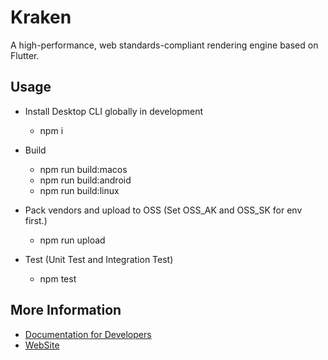 # Kraken

A high-performance, web standards-compliant rendering engine based on Flutter.

## Usage


- Install Desktop CLI globally in development
  - npm i

- Build
  - npm run build:macos
  - npm run build:android
  - npm run build:linux

- Pack vendors and upload to OSS (Set OSS_AK and OSS_SK for env first.)
  - npm run upload

- Test (Unit Test and Integration Test)
  - npm test

## More Information

- [Documentation for Developers](https://yuque.antfin-inc.com/kraken/development)
- [WebSite](http://rax.alibaba-inc.com/kraken)
